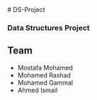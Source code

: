 <html>
<head>
    <link href="https://fonts.googleapis.com/css?family=Indie+Flower" rel="stylesheet">
    <link type="text/css" rel="stylesheet" href="/stylesheets/main.css" />
</head>

<body>
# DS-Project
<h3>Data Structures Project</h3>
<h2 class="olo" > Team </h2>
<ul> <li>Mostafa Mohamed </li>
<li>Mohamed Rashad </li>
<li>Mohamed Gammal</li>
<li>Ahmed Ismail</li></ul>
</body>
</html>
